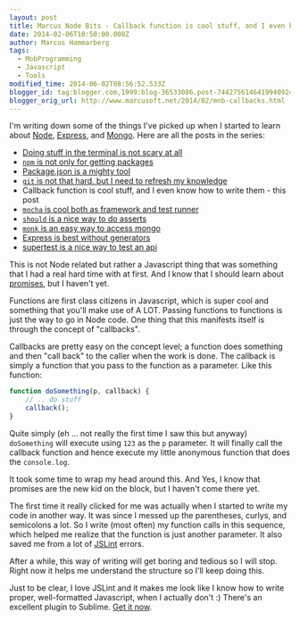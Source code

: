 ```yaml
---
layout: post
title: Marcus Node Bits - Callback function is cool stuff, and I even know how to write them
date: 2014-02-06T10:50:00.000Z
author: Marcus Hammarberg
tags:
  - MobProgramming
  - Javascript
  - Tools
modified_time: 2014-06-02T08:56:52.533Z
blogger_id: tag:blogger.com,1999:blog-36533086.post-7442756146419940924
blogger_orig_url: http://www.marcusoft.net/2014/02/mnb-callbacks.html
---
```


I'm writing down some of the things I've picked up when I started to learn about [Node](http://nodejs.org/), [Express](http://expressjs.com/), and [Mongo](http://www.mongodb.org/). Here are all the posts in the series:

- [Doing stuff in the terminal is not scary at all](http://www.marcusoft.net/2014/02/mnb-terminal.html)
- [`npm` is not only for getting packages](http://www.marcusoft.net/2014/02/mnb-npm.html)
- [Package.json is a mighty tool](http://www.marcusoft.net/2014/02/mnb-packagejson.html)
- [`git` is not that hard, but I need to refresh my knowledge](http://www.marcusoft.net/2014/02/mnb-git.html)
- Callback function is cool stuff, and I even know how to write them - this post
- [`mocha` is cool both as framework and test runner](http://www.marcusoft.net/2014/02/mnb-mocha.html)
- [`should` is a nice way to do asserts](http://www.marcusoft.net/2014/02/mnb-should.html)
- [`monk` is an easy way to access mongo](http://www.marcusoft.net/2014/02/mnb-monk.html)
- [Express is best without generators](http://www.marcusoft.net/2014/02/mnb-express.html)
- [supertest is a nice way to test an api](http://www.marcusoft.net/2014/02/mnb-supertest.html)

This is not Node related but rather a Javascript thing that was something that I had a real hard time with at first. And I know that I should learn about [promises](http://www.html5rocks.com/en/tutorials/es6/promises/), but I haven't yet.

Functions are first class citizens in Javascript, which is super cool and something that you'll make use of A LOT. Passing functions to functions is just the way to go in Node code. One thing that this manifests itself is through the concept of "callbacks".

Callbacks are pretty easy on the concept level; a function does something and then "call back" to the caller when the work is done. The callback is simply a function that you pass to the function as a parameter. Like this function:

```javascript
function doSomething(p, callback) {
    // .. do stuff
    callback();
}
```

Quite simply (eh ... not really the first time I saw this but anyway) `doSomething` will execute using `123` as the `p` parameter. It will finally call the callback function and hence execute my little anonymous function that does the `console.log`.

It took some time to wrap my head around this. And Yes, I know that promises are the new kid on the block, but I haven't come there yet.

The first time it really clicked for me was actually when I started to write my code in another way. It was since I messed up the parentheses, curlys, and semicolons a lot. So I write (most often) my function calls in this sequence, which helped me realize that the function is just another parameter. It also saved me from a lot of [JSLint](http://www.jslint.com/) errors.

After a while, this way of writing will get boring and tedious so I will stop. Right now it helps me understand the structure so I'll keep doing this.

Just to be clear, I love JSLint and it makes me look like I know how to write proper, well-formatted Javascript, when I actually don't :) There's an excellent plugin to Sublime. [Get it now](https://github.com/fbzhong/sublime-jslint).